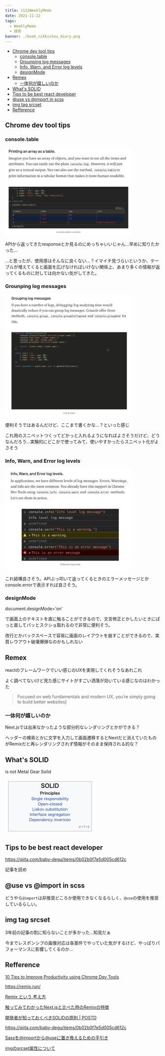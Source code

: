 ```yaml
---
title: 1122WeeklyMemo
date: 2021-11-22
tags:
  - WeeklyMemo
  - 技術
banner: ./book_nikkichou_diary.png
---
```


- [Chrome dev tool tips](#chrome-dev-tool-tips)
  - [console.table](#consoletable)
  - [Grounping log messages](#grounping-log-messages)
  - [Info, Warn, and Error log levels](#info-warn-and-error-log-levels)
  - [designMode](#designmode)
- [Remex](#remex)
  - [一体何が嬉しいのか](#一体何が嬉しいのか)
- [What's SOLID](#whats-solid)
- [Tips to be best react developer](#tips-to-be-best-react-developer)
- [@use vs @import in scss](#use-vs-import-in-scss)
- [img tag srcset](#img-tag-srcset)
- [Refference](#refference)

## Chrome dev tool tips

### console.table

<img src="./assets/1122WeeklyMemo_img/image-20211122103725789.png" alt="image-20211122103725789" style="zoom:40%;" />

APIから返ってきたresponseとか見るのにめっちゃいいじゃん…早めに知りたかった…

…と思ったが、使用感はそんなに良くない…？イマイチ見づらいというか、テーブルが増えてくると画面を広げなければいけない関係上、あまり多くの情報が返ってくるものに対しては向かない気がしてきた。

### Grounping log messages

<img src="./assets/1122WeeklyMemo_img/image-20211122163053757.png" alt="image-20211122163123832" style="zoom:40%;" />

便利そうではあるんだけど、ここまで書くかな…？といった感じ

これ用のスニペットつくってどかっと入れるようになればよさそうだけど、どうなんだろう…実験的にどこかで使ってみて、使いやすかったらスニペット化がよさそう

### Info, Warn, and Error log levels

<img src="./assets/1122WeeklyMemo_img/image-20211122163300438.png" alt="image-20211122163300438" style="zoom:40%;" />

これ結構良さそう。APIぶっ叩いて返ってくるときのエラーメッセージとかconsole.errorで表示すれば良さそう。

### designMode

document.designMode='on'

で画面上のテキストを直に触ることができるので、文言修正とかしたいときにぱっと直してパッとスクショ取れるので非常に便利そう。

改行とかバックスペースで容易に画面のレイアウトを崩すことができるので、実質レウアウト破壊爆弾なのかもしれない

## Remex

reactのフレームワークでいい感じのUXを実現してくれそうなあれこれ

よく調べてないけど見た感じサイトがすごい洒落が効いている感じなのはわかった

> Focused on web fundamentals and modern UX, you’re simply going to build better websites]

### 一体何が嬉しいのか

Next.jsでは出来なかったような部分的なレンダリングとかができる？

ヘッダーの検索とかに文字を入力して画面遷移するとNextだと消えていたものがRemixだと再レンダリングされず情報がそのまま保持される的な？

## What's SOLID

is not Metal Gear Solid

![image-20211124115712503](./assets/1122WeeklyMemo_img/image-20211124115712503.png)



## Tips to be best react developer

https://qiita.com/baby-degu/items/0b02b0f7e5d005cd612c

記事を読め

## @use vs @import in scss

どうやら`@import`は非推奨どころか使用できなくなるらしく、`@use`の使用を推奨しているらしい。

## img tag srcset

3年前の記事の割に知らないことが多かった…知見だぁ

今までレスポンシブの画像対応は各案件でやっていた気がするけど、やっぱりパフォーマンスに影響してくるのか…

## Refference

[10 Tips to Improve Productivity using Chrome Dev Tools](https://blog.bitsrc.io/10-tips-to-improve-productivity-using-chrome-dev-tools-7918fc8203f3)

https://remix.run/

[Remix という 考え方](https://zenn.dev/kaa_a_zu/articles/fbd06ca2cc3b86)

[触ってみてわかったNext.jsと比べた時のRemixの特徴](https://zenn.dev/steelydylan/articles/remix-nextjs-comparison)

[開発者が知っておくべきSOLIDの原則 | POSTD](https://postd.cc/solid-principles-every-developer-should-know/)

https://qiita.com/baby-degu/items/0b02b0f7e5d005cd612c

[Sassを@importから@useに置き換えるための手引き](https://kojika17.com/2020/05/next-generation-sass-module-system.html)

[imgのsrcset属性について](https://qiita.com/sigwyg/items/6735828ca97b93b03714)
